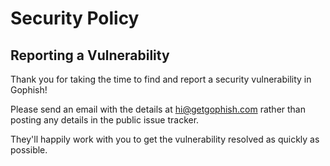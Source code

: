 # Security Policy

## Reporting a Vulnerability

Thank you for taking the time to find and report a security vulnerability in Gophish!

Please send an email with the details at hi@getgophish.com rather than posting any details in the public issue tracker.

They'll happily work with you to get the vulnerability resolved as quickly as possible.
